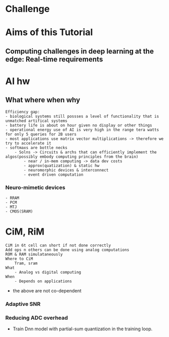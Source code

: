 # Challenge

# Aims of this Tutorial
## Computing challenges in deep learning at the edge: Real-time requirements 

# AI hw
## What where when why
	Efficiency gap:
	- biological systems still possses a level of functionality that is unmatched artifical systems
	- battery life is about on hour given no display or other things 
	- operational energy use of AI is very high in the range tera watts for only 5 queries for 2B users
	- most applications use matrix vector multiplications -> therefore we try to accelerate it
	- softmaxs are bottle necks 
		- Solns -> Circuits & archs that can efficiently implement the algos(possibly embody computing principles from the brain)
			- near / in-mem computing -> data dev costs
			- approx(quatization) & static hw
			- neuromorphic devices & interconnect
			- event driven computation


### Neuro-mimetic devices
	- RRAM
	- PCM
	- MTJ
	- CMOS(SRAM)

# CiM, RiM
	CiM in 6t cell can short if not done correctly
	Add ops n others can be done using analog computations
	ROM & RAM simulataneously
	Where to CiM
		Tram, sram 
	What
		- Analog vs digital computing
	When
		- Depends on applications
- the above are not co-dependent
### Adaptive SNR 

### Reducing ADC overhead
- Train Dnn model with partial-sum quantization in the training loop.